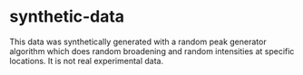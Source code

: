 # synthetic-data

This data was synthetically generated with a random peak generator algorithm which does random broadening and random intensities at specific locations. It is not real experimental data. 